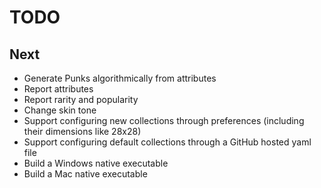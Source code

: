 # TODO

## Next

- Generate Punks algorithmically from attributes
- Report attributes
- Report rarity and popularity
- Change skin tone
- Support configuring new collections through preferences (including their dimensions like 28x28)
- Support configuring default collections through a GitHub hosted yaml file
- Build a Windows native executable
- Build a Mac native executable
